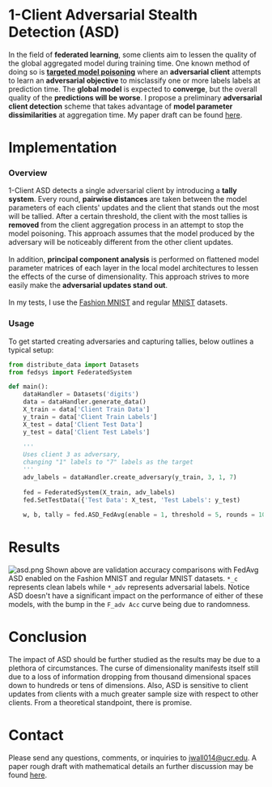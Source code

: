 # 1-Client Adversarial Stealth Detection (ASD)
In the field of **federated learning**, some clients aim to lessen the quality of the global aggregated model during training time. One known method of doing so is [**targeted model poisoning**][model poisoning] where an **adversarial client** attempts to learn an **adversarial objective** to misclassify one or more labels labels at prediction time. The **global model** is expected to **converge**, but the overall quality of the **predictions will be worse**. I propose a preliminary **adversarial client detection** scheme that takes advantage of **model parameter dissimilarities** at aggregation time. My paper draft can be found [here][my paper].

# Implementation
### Overview
1-Client ASD detects a single adversarial client by introducing a **tally system**. Every round, **pairwise distances** are taken between the model parameters of each clients' updates and the client that stands out the most will be tallied. After a certain threshold,  the client with the most tallies is **removed** from the client aggregation process in an attempt to stop the model poisoning. This approach assumes that the model produced by the adversary will be noticeably different from the other client updates. \
\
In addition, **principal component analysis** is performed on flattened model parameter matrices of each layer in the local model architectures to lessen the effects of the curse of dimensionality. This approach strives to more easily make the **adversarial updates stand out**. \
\
In my tests, I use the [Fashion MNIST][fashion] and regular [MNIST][mnist] datasets.

### Usage
To get started creating adversaries and capturing tallies, below outlines a typical setup:
```python
from distribute_data import Datasets
from fedsys import FederatedSystem

def main():
    dataHandler = Datasets('digits')                                        # Handler for MNIST
    data = dataHandler.generate_data()                                      # Splits data among clients + generates test data
    X_train = data['Client Train Data']         
    y_train = data['Client Train Labels']
    X_test = data['Client Test Data']
    y_test = data['Client Test Labels']
    
    '''
    Uses client 3 as adversary, 
    changing "1" labels to "7" labels as the target
    '''
    adv_labels = dataHandler.create_adversary(y_train, 3, 1, 7)
    
    fed = FederatedSystem(X_train, adv_labels)                              # Creates FL system with one adversary
    fed.SetTestData({'Test Data': X_test, 'Test Labels': y_test)            # Sets test data for evaluation
    
    w, b, tally = fed.ASD_FedAvg(enable = 1, threshold = 5, rounds = 10)    # Runs FedAvg with tally-counting until round 5
```

# Results
![asd.png](https://www.dropbox.com/s/cjdietuofhgwmfr/asd.png?dl=0&raw=1)
Shown above are validation accuracy comparisons with FedAvg ASD enabled on the Fashion MNIST and regular MNIST datasets. `*_c` represents clean labels while `*_adv` represents adversarial labels. Notice ASD doesn't have a significant impact on the performance of either of these models, with the bump in the `F_adv Acc` curve being due to randomness. 

# Conclusion
The impact of ASD should be further studied as the results may be due to a plethora of circumstances. The curse of dimensionality manifests itself still due to a loss of information dropping from thousand dimensional spaces down to hundreds or tens of dimensions. Also, ASD is sensitive to client updates from clients with a much greater sample size with respect to other clients. From a theoretical standpoint, there is promise.

# Contact
Please send any questions, comments, or inquiries to jwall014@ucr.edu. A paper rough draft with mathematical details an further discussion may be found [here][my paper].

[model poisoning]: <https://arxiv.org/abs/1811.12470>

[fashion]: <https://www.kaggle.com/datasets/zalando-research/fashionmnist>

[mnist]: <https://www.tensorflow.org/datasets/catalog/mnist>

[my paper]: <https://drive.google.com/file/d/1ZpFtym77Qg__nYeT5xQzEQUmxZWFKR2n/view?usp=sharing>

